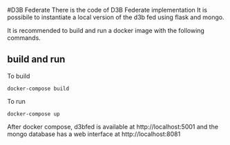#D3B Federate
There is the code of D3B Federate implementation
It is possibile to instantiate a local version of the d3b fed using flask and mongo.

It is recommended to build and run a docker image with the following commands.
## build and run
To build
```
docker-compose build
```
To run
```
docker-compose up
```
After docker compose, d3bfed is available at http://localhost:5001 and the mongo database has a web interface at http://localhost:8081
